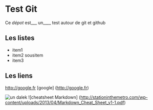 # Test Git
Ce *dépot* est___ un____ test autour de git et github 

## Les listes 
- item1
- item2
		sousitem
- item3

## Les liens
http://google.fr
[google] (http://google.fr)

![un dalek](http://www.careyblyton.com/media/tv/doctorwho/dalek256.jpg)
![cheatsheet Markdown] (http://stationinthemetro.com/wp-content/uploads/2013/04/Markdown_Cheat_Sheet_v1-1.pdf)